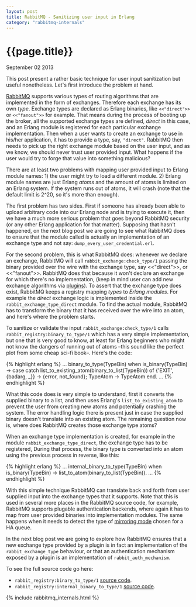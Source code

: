 ```yaml
---
layout: post
title: RabbitMQ - Sanitizing user input in Erlang
category: "rabbitmq-internals"
---
```


# {{page.title}} #

<span class="meta">September 02 2013</span>

This post present a rather basic technique for user input sanitization but useful nonetheless. Let's first introduce the problem at hand.

[RabbitMQ](http://www.rabbitmq.com/) supports various types of routing algorithms that are implemented in the form of exchanges. Therefore each exchange has its own _type_. Exchange types are declared as Erlang binaries, like `<<"direct">>` or `<<"fanout">>` for example. That means during the process of booting up the broker, all the supported exchange types are defined, _direct_ in this case, and an Erlang module is registered for each particular exchange implementation. Then when a user wants to create an exchange to use in his/her application, it has to provide a type, say, `"direct"`. RabbitMQ then needs to pick up the right exchange module based on the user input, and as we know, we should never trust user provided input. What happens if the user would try to forge that value into something malicious? 

There are at least two problems with mapping user provided input to Erlang module names: 1) the user might try to load a different module. 2) Erlang module names are just Erlang _atoms_ and the amount of atoms is limited on an Erlang system. If the system runs out of atoms, it will crash (note that the default limit is 2^20, so it's more than enough).

The first problem has two sides. First if someone has already been able to upload arbitrary code into our Erlang node and is trying to execute it, then we have a much more serious problem that goes beyond RabbitMQ security (or any other Erlang application for that matter). Supposing that hasn't happened, on the next blog post we are going to see what RabbitMQ does to ensure that the module called is actually an implementation of an exchange type and not say: `dump_every_user_credential.erl`.

For the second problem, this is what RabbitMQ does: whenever we declare an exchange, RabbitMQ will call `rabbit_exchange:check_type/1` passing the binary provided over the wire with the exchange type, say <<"direct">>, or <<"fanout">>. RabbitMQ does that because it won't declare an exchange for which there's no implementation, (keep in mind user can add new exchange algorithms via [plugins](http://www.rabbitmq.com/plugins.html)). To assert that the exchange type does exist, RabbitMQ keeps a registry mapping _types_ to _Erlang modules_. For example the _direct_ exchange logic is implemented inside the `rabbit_exchange_type_direct` module. To find the actual module, RabbitMQ has to transform the binary that it has received over the wire into an atom, and here's where the problem starts.

To sanitize or validate the input `rabbit_exchange:check_type/1` calls `rabbit_registry:binary_to_type/1` which has a very simple implementation, but one that is very good to know, at least for Erlang beginners who might not know the dangers of running out of atoms –this sound like the perfect plot from some cheap sci-fi book–. Here's the code:

{% highlight erlang %}
...
binary_to_type(TypeBin) when is_binary(TypeBin) ->
    case catch list_to_existing_atom(binary_to_list(TypeBin)) of
        {'EXIT', {badarg, _}} -> {error, not_found};
        TypeAtom              -> TypeAtom
    end.
...
{% endhighlight %}

What this code does is very simple to understand, first it converts the supplied binary to a list, and then uses Erlang's `list_to_existing_atom` to prevent the user from creating new atoms and potentially crashing the system. The error handling logic there is present just in case the supplied binary doesn't translate into an existing atom. The remaining question now is, where does RabbitMQ creates those exchange type atoms?

When an exchange type implementation is created, for example in the module `rabbit_exchange_type_direct`, the exchange type has to be registered, During that process, the binary type is converted into an atom using the previous process in reverse, like this:

{% highlight erlang %}
...
internal_binary_to_type(TypeBin) when is_binary(TypeBin) ->
    list_to_atom(binary_to_list(TypeBin)).
...
{% endhighlight %}

With this simple technique RabbitMQ can translate back and forth from user supplied input into the exchange types that it supports. Note that this is used in several more places in the RabbitMQ source code, for example, RabbitMQ supports plugable authentication backends, where again it has to map from user provided binaries into implementation modules. The same happens when it needs to detect the type of [mirroring mode](http://www.rabbitmq.com/ha.html#genesis) chosen for a HA queue.

In the next blog post we are going to explore how RabbitMQ ensures that a new exchange type provided by a plugin is in fact an implementation of the `rabbit_exchange_type` behaviour, or that an authentication mechanism exposed by a plugin is an implementation of `rabbit_auth_mechanism`.

To see the full source code go here:

- `rabbit_registry:binary_to_type/1` [source code](http://hg.rabbitmq.com/rabbitmq-server/file/fe3f446ab083/src/rabbit_registry.erl#l62).
- `rabbit_registry:internal_binary_to_type/1` [source code](http://hg.rabbitmq.com/rabbitmq-server/file/fe3f446ab083/src/rabbit_registry.erl#l81).

{% include rabbitmq_internals.html %}